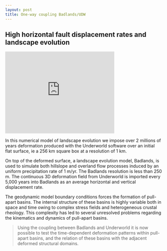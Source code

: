 ```yaml
---
layout: post
title: One-way coupling Badlands/UDW
---
```


## High horizontal fault displacement rates and landscape evolution

<iframe width="350" height="262.5" src="http://www.youtube.com/embed/iH7YQQbS2kU" frameborder="0" allowfullscreen></iframe>

In this numerical model of landscape evolution we impose over 2 millions of years deformation produced with the Underworld software over an
initial flat surface, ie a 256 km square box at a resolution of 1 km.

On top of the deformed surface, a landscape evolution model, Badlands, is used to simulate both hillslope and overland flow processes induced
by an uniform precipitation rate of 1 m/yr. The Badlands resolution is less than 250 m. The continuous 3D deformation field from Underworld is
imported every 5,000 years into Badlands as an average horizontal and vertical displacement rate.

The geodynamic model boundary conditions forces the formation of pull-apart basins. The internal structure of these basins is highly variable both in
space and time owing to complex stress fields and heterogeneous crustal rheology. This complexity has led to several unresolved problems
regarding the kinematics and dynamics of pull-apart basins.

> Using the coupling between Badlands and Underworld it is now possible to test the time-dependent deformation patterns within pull-apart basins, and the relation of these basins with the adjacent deformed structural domains.
